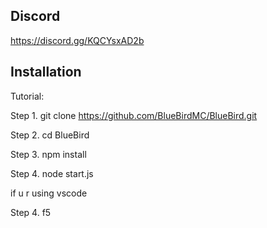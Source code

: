 ## Discord
https://discord.gg/KQCYsxAD2b

## Installation
Tutorial:

Step 1. git clone https://github.com/BlueBirdMC/BlueBird.git

Step 2. cd BlueBird

Step 3. npm install

Step 4. node start.js

if u r using vscode

Step 4. f5
